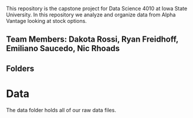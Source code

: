 This repository is the capstone project for Data Science 4010 at Iowa State University. In this repository we analyze and organize data from Alpha Vantage looking at stock options.

## Team Members: Dakota Rossi, Ryan Freidhoff, Emiliano Saucedo, Nic Rhoads

## Folders
# Data
The data folder holds all of our raw data files.
